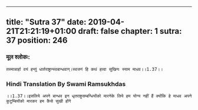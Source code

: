 
---
title: "Sutra 37"
date: 2019-04-21T21:21:19+01:00
draft: false
chapter: 1
sutra: 37
position: 246
---
### मूल श्लोकः:
```
तस्मान्नार्हा वयं हन्तुं धार्तराष्ट्रान्स्वबान्धवान्।स्वजनं हि कथं हत्वा सुखिनः स्याम माधव।।1.37।।

```

### Hindi Translation By Swami Ramsukhdas
```
।।1.37।।इसलिये अपने बान्धव इन धृतराष्ट्रसम्बन्धियोंको मारनेके लिये हम योग्य नहीं हैं क्योंकि हे माधव अपने कुटुम्बियोंको मारकर हम कैसे सुखी होंगे

```

